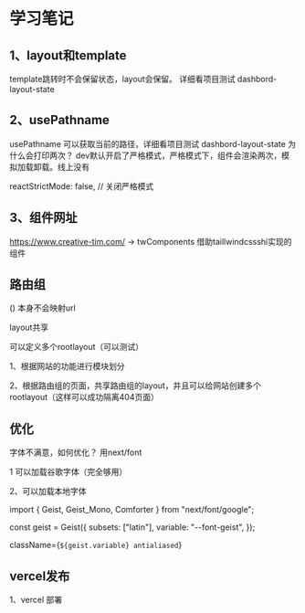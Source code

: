 # 学习笔记

## 1、layout和template

template跳转时不会保留状态，layout会保留。  详细看项目测试 dashbord-layout-state


## 2、usePathname

usePathname 可以获取当前的路径，详细看项目测试 dashbord-layout-state
为什么会打印两次？
dev默认开启了严格模式，严格模式下，组件会渲染两次，模拟加载卸载。线上没有

reactStrictMode: false, // 关闭严格模式

## 3、组件网址
https://www.creative-tim.com/  -> twComponents 借助taillwindcssshi实现的组件


## 路由组
()  本身不会映射url

layout共享

可以定义多个rootlayout（可以测试）

1、根据网站的功能进行模块划分

2、根据路由组的页面，共享路由组的layout，并且可以给网站创建多个rootlayout（这样可以成功隔离404页面）


## 优化
字体不满意，如何优化？ 用next/font

1 可以加载谷歌字体（完全够用）

2、可以加载本地字体

import { Geist, Geist_Mono, Comforter } from "next/font/google";

const geist = Geist({
  subsets: ["latin"],
  variable: "--font-geist",
});

className={`${geist.variable} antialiased`}



## vercel发布

1、vercel 部署



